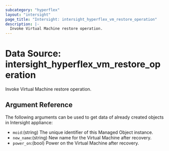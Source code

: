 ```yaml
---
subcategory: "hyperflex"
layout: "intersight"
page_title: "Intersight: intersight_hyperflex_vm_restore_operation"
description: |-
  Invoke Virtual Machine restore operation.
---
```


# Data Source: intersight_hyperflex_vm_restore_operation
Invoke Virtual Machine restore operation.
## Argument Reference
The following arguments can be used to get data of already created objects in Intersight appliance:
* `moid`:(string) The unique identifier of this Managed Object instance. 
* `new_name`:(string) New name for the Virtual Machine after recovery. 
* `power_on`:(bool) Power on the Virtual Machine after recovery. 

